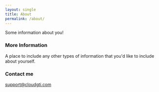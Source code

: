 ```yaml
---
layout: single
title: About
permalink: /about/
---
```


Some information about you!

### More Information

A place to include any other types of information that you'd like to include about yourself.

### Contact me

[support@cloudgti.com](mailto:support@cloudgti.com)